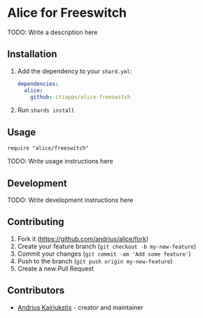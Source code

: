 Alice for Freeswitch
====================

TODO: Write a description here

## Installation

1. Add the dependency to your `shard.yml`:

   ```yaml
   dependencies:
     alice:
       github: ctiapps/alice-freeswitch
   ```

2. Run `shards install`

## Usage

```crystal
require "alice/freeswitch"
```

TODO: Write usage instructions here

## Development

TODO: Write development instructions here

## Contributing

1. Fork it (<https://github.com/andrius/alice/fork>)
2. Create your feature branch (`git checkout -b my-new-feature`)
3. Commit your changes (`git commit -am 'Add some feature'`)
4. Push to the branch (`git push origin my-new-feature`)
5. Create a new Pull Request

## Contributors

- [Andrius Kairiukstis](https://github.com/andrius) - creator and maintainer
